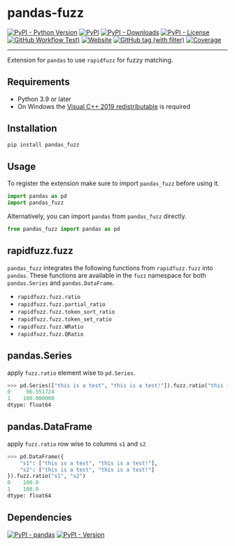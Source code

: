 # pandas-fuzz

[![PyPI - Python Version](https://img.shields.io/pypi/pyversions/pandas_fuzz)](https://pypi.org/project/pandas_fuzz/)
[![PyPI](https://img.shields.io/pypi/v/pandas_fuzz)](https://pypi.org/project/pandas_fuzz/)
[![PyPI - Downloads](https://img.shields.io/pypi/dm/pandas_fuzz)](https://pypi.org/project/pandas_fuzz/)
[![PyPI - License](https://img.shields.io/pypi/l/pandas_fuzz)](https://raw.githubusercontent.com/d-chris/pandas_fuzz/main/LICENSE)
[![GitHub Workflow Test)](https://img.shields.io/github/actions/workflow/status/d-chris/pandas_fuzz/pytest.yml?logo=github&label=pytest)](https://github.com/d-chris/pandas_fuzz/actions/workflows/pytest.yml)
[![Website](https://img.shields.io/website?url=https%3A%2F%2Fd-chris.github.io%2Fpandas_fuzz&up_message=pdoc&logo=github&label=documentation)](https://d-chris.github.io/pandas_fuzz)
[![GitHub tag (with filter)](https://img.shields.io/github/v/tag/d-chris/pandas_fuzz?logo=github&label=github)](https://github.com/d-chris/pandas_fuzz)
[![Coverage](https://img.shields.io/website?url=https%3A%2F%2Fd-chris.github.io%2Fpandas_fuzz%2Fhtmlcov&up_message=available&down_message=missing&logo=codecov&label=coverage)](https://d-chris.github.io/pandas_fuzz/htmlcov)

---

Extension for `pandas` to use `rapidfuzz` for fuzzy matching.

## Requirements

- Python 3.9 or later
- On Windows the [Visual C++ 2019 redistributable](https://support.microsoft.com/en-us/help/2977003/the-latest-supported-visual-c-downloads) is required

## Installation

```bash
pip install pandas_fuzz
```

## Usage

To register the extension make sure to import `pandas_fuzz` before using it.

```python
import pandas as pd
import pandas_fuzz
```

Alternatively, you can import `pandas` from `pandas_fuzz` directly.

```python
from pandas_fuzz import pandas as pd
```

## rapidfuzz.fuzz

`pandas_fuzz` integrates the following functions from `rapidfuzz.fuzz` into `pandas`. These functions are available in the `fuzz` namespace for both `pandas.Series` and `pandas.DataFrame`.

- `rapidfuzz.fuzz.ratio`
- `rapidfuzz.fuzz.partial_ratio`
- `rapidfuzz.fuzz.token_sort_ratio`
- `rapidfuzz.fuzz.token_set_ratio`
- `rapidfuzz.fuzz.WRatio`
- `rapidfuzz.fuzz.QRatio`

## pandas.Series

apply `fuzz.ratio` element wise to `pd.Series`.

```python
>>> pd.Series(["this is a test", "this is a test!"]).fuzz.ratio("this is a test!")
0     96.551724
1    100.000000
dtype: float64
```

## pandas.DataFrame

apply `fuzz.ratio` row wise to columns `s1` and `s2`

```python
>>> pd.DataFrame({
    "s1": ["this is a test", "this is a test!"],
    "s2": ["this is a test", "this is a test!"]
}).fuzz.ratio("s1", "s2")
0    100.0
1    100.0
dtype: float64
```

## Dependencies
[![PyPI - pandas](https://img.shields.io/pypi/v/pandas?logo=pandas&logoColor=white&label=pandas)](https://pypi.org/project/pandas/)
[![PyPI - Version](https://img.shields.io/pypi/v/rapidfuzz?logo=pypi&logoColor=white&label=rapidfuzz)](https://pypi.org/project/rapidfuzz/)
